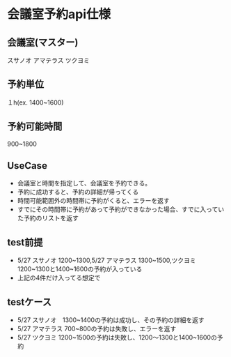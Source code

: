 # 会議室予約api仕様
## 会議室(マスター)
スサノオ
アマテラス
ツクヨミ
## 予約単位
１h(ex. 1400~1600)
## 予約可能時間
900~1800
## UseCase
- 会議室と時間を指定して、会議室を予約できる。
- 予約に成功すると、予約の詳細が帰ってくる
- 時間可能範囲外の時間帯に予約がくると、エラーを返す
- すでにその時間帯に予約があって予約ができなかった場合、すでに入っていた予約のリストを返す
## test前提
- 5/27 スサノオ 1200~1300,5/27 アマテラス 1300~1500,ツクヨミ 1200~1300と1400~1600の予約が入っている
- 上記の4件だけ入ってる想定で
## testケース
- 5/27 スサノオ　1300~1400の予約は成功し、その予約の詳細を返す
- 5/27 アマテラス 700~800の予約は失敗し、エラーを返す
- 5/27 ツクヨミ 1200~1500の予約は失敗し、1200〜1300と1400~1600の予約
